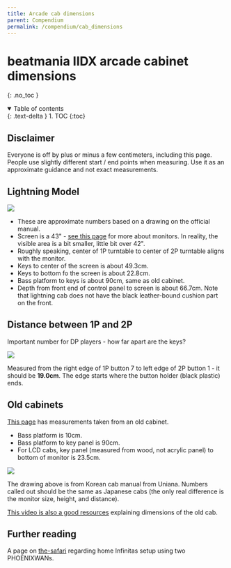 ```yaml
---
title: Arcade cab dimensions
parent: Compendium
permalink: /compendium/cab_dimensions
---
```


# beatmania IIDX arcade cabinet dimensions
{: .no_toc }

<details open markdown="block">
  <summary>
    Table of contents
  </summary>
  {: .text-delta }
1. TOC
{:toc}
</details>

## Disclaimer

Everyone is off by plus or minus a few centimeters, including this page. People use slightly different start / end points when measuring. Use it as an approximate guidance and not exact measurements.

## Lightning Model

![](/assets/img/lm_dimensions.png)

* These are approximate numbers based on a drawing on the official manual.
* Screen is a 43" - [see this page](/compendium/infinitas_monitor) for more about monitors. In reality, the visible area is a bit smaller, little bit over 42".
* Roughly speaking, center of 1P turntable to center of 2P turntable aligns with the monitor.
* Keys to center of the screen is about 49.3cm.
* Keys to bottom fo the screen is about 22.8cm.
* Bass platform to keys is about 90cm, same as old cabinet.
* Depth from front end of control panel to screen is about 66.7cm. Note that lightning cab does not have the black leather-bound cushion part on the front.

## Distance between 1P and 2P

Important number for DP players - how far apart are the keys?

![](/assets/img/dp_distance.png)

Measured from the right edge of 1P button 7 to left edge of 2P button 1 - it should be **19.0cm**. The edge starts where the button holder (black plastic) ends.

## Old cabinets

[This page](http://jahhoo.ldblog.jp/archives/17971701.html) has measurements taken from an old cabinet.

* Bass platform is 10cm.
* Bass platform to key panel is 90cm.
* For LCD cabs, key panel (measured from wood, not acrylic panel) to bottom of monitor is 23.5cm.

![](/assets/img/uniana_dimensions.jpg)

The drawing above is from Korean cab manual from Uniana. Numbers called out should be the same as Japanese cabs (the only real difference is the monitor size, height, and distance).

[This video is also a good resources](https://www.youtube.com/watch?v=6fDNC8ygWzE) explaining dimensions of the old cab.

## Further reading

A page on [the-safari](https://the-safari.com/3846) regarding home Infinitas setup using two PHOENIXWANs.